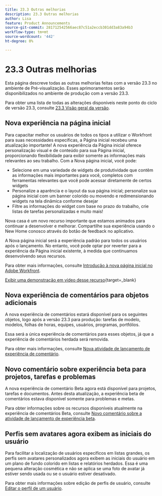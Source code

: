 ```yaml
---
title: 23.3 Outras melhorias
description: 23.3 Outras melhorias
author: Lisa
feature: Product Announcements
source-git-commit: 281712542566aec87c51a2eccb301dd3a83a94b3
workflow-type: tm+mt
source-wordcount: '442'
ht-degree: 0%

---
```


# 23.3 Outras melhorias

Esta página descreve todas as outras melhorias feitas com a versão 23.3 no ambiente de Pré-visualização. Esses aprimoramentos serão disponibilizados no ambiente de produção com a versão 23.3.

Para obter uma lista de todas as alterações disponíveis neste ponto do ciclo de versão 23.3, consulte [23.3 Visão geral da versão](/help/quicksilver/product-announcements/product-releases/23.3-release-activity/23-3-release-overview.md).

## Nova experiência na página inicial

Para capacitar melhor os usuários de todos os tipos a utilizar o Workfront para suas necessidades específicas, a Página inicial recebeu uma atualização importante! A nova experiência da Página inicial oferece personalização visual e de conteúdo para sua Página inicial, proporcionando flexibilidade para exibir somente as informações mais relevantes ao seu trabalho. Com a Nova página inicial, você pode:

* Selecione em uma variedade de widgets de produtividade que contêm as informações mais importantes para você, completos com ferramentas relevantes que você pode acessar diretamente de certos widgets
* Personalize a aparência e o layout da sua página inicial; personalize sua página inicial com um banner colorido ou movendo e redimensionando widgets na tela dinâmica conforme desejar
* Filtre as informações do widget com base no prazo do trabalho, crie listas de tarefas personalizadas e muito mais!

Nova casa é um novo recurso importante que estamos animados para continuar a desenvolver e melhorar. Compartilhe sua experiência usando o New Home conosco através do botão de feedback no aplicativo.

A Nova página inicial será a experiência padrão para todos os usuários após o lançamento. No entanto, você pode optar por reverter para a experiência da Página inicial existente, à medida que continuamos desenvolvendo seus recursos.

Para obter mais informações, consulte [Introdução à nova página inicial no Adobe Workfront](/help/quicksilver/workfront-basics/using-home/new-home/get-started-with-new-home.md).

[Exibir uma demonstração em vídeo desse recurso](https://video.tv.adobe.com/v/3420969/){target=_blank}

## Nova experiência de comentários para objetos adicionais

A nova experiência de comentários estará disponível para os seguintes objetos, logo após a versão 23.3 para produção: tarefas de modelo, modelos, folhas de horas, equipes, usuários, programas, portfólios.

Essa será a única experiência de comentários para esses objetos, já que a experiência de comentários herdada será removida.

Para obter mais informações, consulte [Nova atividade de lançamento de experiência de comentário](/help/quicksilver/product-announcements/betas/new-commenting-experience-beta/new-commenting-beta-experience-release-activity.md).

## Novo comentário sobre experiência beta para projetos, tarefas e problemas

A nova experiência de comentário Beta agora está disponível para projetos, tarefas e documentos. Antes desta atualização, a experiência beta de comentários estava disponível somente para problemas e metas.

Para obter informações sobre os recursos disponíveis atualmente na experiência de comentários Beta, consulte [Novo comentário sobre a atividade de lançamento de experiência beta](/help/quicksilver/product-announcements/betas/new-commenting-experience-beta/new-commenting-beta-experience-release-activity.md).

## Perfis sem avatares agora exibem as iniciais do usuário

Para facilitar a localização de usuários específicos em listas grandes, os perfis sem avatares personalizados agora exibem as iniciais do usuário em um plano de fundo colorido em listas e relatórios herdados. Essa é uma pequena alteração cosmética e não se aplica se uma foto de avatar já estiver sendo usada ou se o usuário estiver desativado.

Para obter mais informações sobre edição de perfis de usuário, consulte [Editar o perfil de um usuário](/help/quicksilver/administration-and-setup/add-users/create-and-manage-users/edit-a-users-profile.md).

